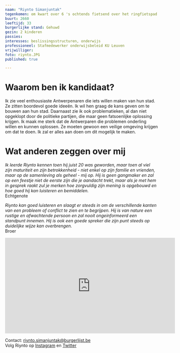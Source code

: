 ```yaml
---
naam: "Riynto Simanjuntak"
tegenkomen: om kwart over 6 's ochtends fietsend over het ringfietspad richting Berchem Station.
buurt: 2660
leeftijd: 33
burgerlijke stand: Gehuwd
gezin: 2 kinderen
passies: 
interesses: beslissingsstructuren, onderwijs
professioneel: Stafmedewerker onderwijsbeleid KU Leuven
vrijwilliger:
foto: riynto.JPG
published: true

---
```

# Waarom ben ik kandidaat?
Ik zie veel enthousiaste Antwerpenaren die iets willen maken van hun stad. Ze zitten boordevol goede ideeën. Ik wil hen graag de kans geven om te bouwen aan hun stad. Daarnaast zie ik ook problematieken, al dan niet opgeklopt door de politieke partijen, die maar geen fatsoenlijke oplossing krijgen. Ik maak me sterk dat de Antwerparen die problemen onderling willen en kunnen oplossen. Ze moeten gewoon een veilige omgeving krijgen om dat te doen. Ik zal er alles aan doen om dit mogelijk te maken.

# Wat anderen zeggen over mij
_Ik leerde Riynto kennen toen hij juist 20 was geworden, maar toen al viel zijn maturiteit en zijn betrokkenheid - niet enkel op zijn familie en vrienden, maar op de samenleving als geheel - mij op. Hij is geen gangmaker en zal op een feestje niet de eerste zijn die je aandacht trekt, maar als je met hem in gesprek raakt zul je merken hoe zorgvuldig zijn mening is opgebouwd en hoe goed hij kan luisteren en bemiddelen._  
Echtgenote

_Riynto kan goed luisteren en slaagt er steeds in om de verschillende kanten van een probleem of conflict te zien en te begrijpen. Hij is van nature een rustige en afwachtende persoon en zal nooit ongeinformeerd een standpunt innemen. Hij is ook een goede spreker die zijn punt steeds op duidelijke wijze kan overbrengen._  
Broer  
<iframe width="560" height="315" src="https://www.youtube.com/embed/3LMq8VkXUNI" frameborder="0" allow="autoplay; encrypted-media" allowfullscreen></iframe>  


Contact: riynto.simanjuntak@burgerlijst.be  
Volg Riynto op [Instagram](https://www.instagram.com/riynto85/) en [Twitter](https://twitter.com/Riynto)
